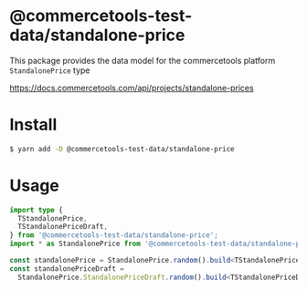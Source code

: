 # @commercetools-test-data/standalone-price

This package provides the data model for the commercetools platform `StandalonePrice` type

https://docs.commercetools.com/api/projects/standalone-prices

# Install

```bash
$ yarn add -D @commercetools-test-data/standalone-price
```

# Usage

```ts
import type {
  TStandalonePrice,
  TStandalonePriceDraft,
} from '@commercetools-test-data/standalone-price';
import * as StandalonePrice from '@commercetools-test-data/standalone-price';

const standalonePrice = StandalonePrice.random().build<TStandalonePrice>();
const standalonePriceDraft =
  StandalonePrice.StandalonePriceDraft.random().build<TStandalonePriceDraft>();
```
